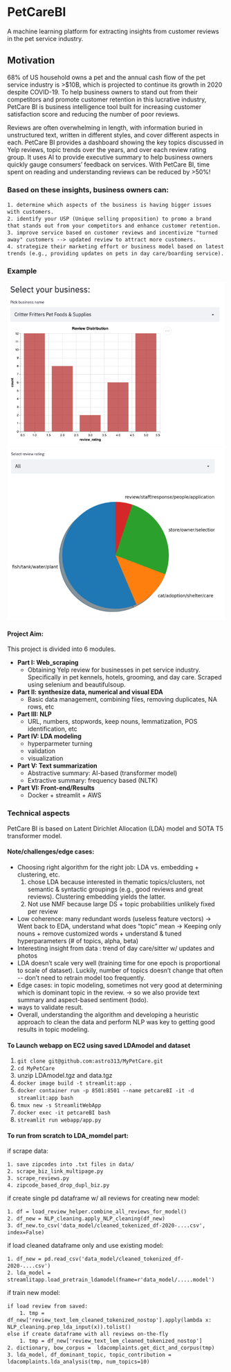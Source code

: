 # PetCareBI
A machine learning platform for extracting insights from customer reviews in the pet service industry. 

## Motivation
68% of US household owns a pet and the annual cash flow of the pet service industry is >$10B, which is projected to continue its growth in 2020 despite COVID-19. To help business owners to stand out from their competitors and promote customer retention in this lucrative industry, PetCare BI is business intelligence tool built for increasing customer satisfaction score and reducing the number of poor reviews. 

Reviews are often overwhelming in length, with information buried in unstructured text, written in different styles, and cover different aspects in each. PetCare BI provides a dashboard showing the key topics discussed in Yelp reviews, topic trends over the years, and over each review rating group. It  uses AI to provide executive summary to help business owners quickly gauge consumers’ feedback on services. With PetCare BI, time spent on reading and understanding reviews can be reduced by >50%! 

### Based on these insights, business owners can:
    1. determine which aspects of the business is having bigger issues with customers. 
    2. identify your USP (Unique selling proposition) to promo a brand that stands out from your competitors and enhance customer retention.
    3. improve service based on customer reviews and incentivize "turned away" customers --> updated review to attract more customers.
    4. strategize their marketing effort or business model based on latest trends (e.g., providing updates on pets in day care/boarding service).


### Example 
![](demo/rating.png)
![](demo/pie.png)

#### Project Aim:
This project is divided into 6 modules.
* **Part I: Web_scraping**
    - Obtaining Yelp review for businesses in pet service industry. Specifically in pet kennels, hotels, grooming, and day care. Scraped using selenium and beautifulsoup.
* **Part II: synthesize data, numerical and visual EDA**
    - Basic data management, combining files, removing duplicates, NA rows, etc
* **Part III: NLP**
    - URL, numbers, stopwords, keep nouns, lemmatization, POS identification, etc
* **Part IV: LDA modeling**
    - hyperparmeter turning
    - validation
    - visualization
* **Part V: Text summarization** 
    - Abstractive summary: AI-based (transformer model)
    - Extractive summary: frequency based (NLTK)
* **Part VI: Front-end/Results** 
    - Docker + streamlit + AWS 


### Technical aspects
PetCare BI is based on Latent Dirichlet Allocation (LDA) model and SOTA T5 transformer model. 


#### Note/challenges/edge cases:
- Choosing right algorithm for the right job: LDA vs. embedding + clustering, etc.  
    1. chose LDA because interested in thematic topics/clusters, not semantic & syntactic groupings (e.g., good reviews and great reviews). Clustering embedding yields the latter. 
    2. Not use NMF because large DS + topic probabilities unlikely fixed per review
- Low coherence: many redundant words (useless feature vectors) → Went back to EDA, understand what does “topic” mean → Keeping only nouns + remove  customized words + understand & tuned hyperparameters (# of topics, alpha, beta)
- Interesting insight from data : trend of day care/sitter w/ updates and photos
- LDA doesn’t scale very well (training time for one epoch is proportional to scale of dataset). Luckily, number of topics doesn’t change that often -- don’t need to retrain model too frequently. 
- Edge cases: in topic modeling, sometimes not very good at determining which is dominant topic in the review. → so we also provide text summary and aspect-based sentiment (todo).
- ways to validate result.
- Overall, understanding the algorithm and developing a heuristic approach to clean the data and perform NLP was key to getting good results in topic modeling. 


#### To Launch webapp on EC2 using saved LDAmodel and dataset
1. `git clone git@github.com:astro313/MyPetCare.git`
2. `cd MyPetCare`
3. unzip LDAmodel.tgz and data.tgz
4. `docker image build -t streamlit:app .`
5. `docker container run -p 8501:8501 --name petcareBI -it -d streamlit:app bash`
6. `tmux new -s StreamlitWebApp`
7. `docker exec -it petcareBI bash`
8. `streamlit run webapp/app.py`


#### To run from scratch to LDA_momdel part:
if scrape data:

    1. save zipcodes into .txt files in data/
    2. scrape_biz_link_multipage.py
    3. scrape_reviews.py
    4. zipcode_based_drop_dupl_biz.py
if create single pd dataframe w/ all reviews for creating new model:

    1. df = load_review_helper.combine_all_reviews_for_model()
    2. df_new = NLP_cleaning.apply_NLP_cleaning(df_new)
    3. df_new.to_csv('data_model/cleaned_tokenized_df-2020-....csv', index=False)
if load cleaned dataframe only and use existing model:

    1. df_new = pd.read_csv('data_model/cleaned_tokenized_df-2020-....csv')
    2. lda_model = streamlitapp.load_pretrain_ldamodel(fname=r'data_model/.....model')
if train new model:

    if load review from saved:
        1. tmp = df_new['review_text_lem_cleaned_tokenized_nostop'].apply(lambda x: NLP_cleaning.prep_lda_input(x)).tolist()
    else if create dataframe with all reviews on-the-fly
        1. tmp = df_new['review_text_lem_cleaned_tokenized_nostop']
    2. dictionary, bow_corpus =  ldacomplaints.get_dict_and_corpus(tmp)
    3. lda_model, df_dominant_topic, topic_contribution = ldacomplaints.lda_analysis(tmp, num_topics=10)
